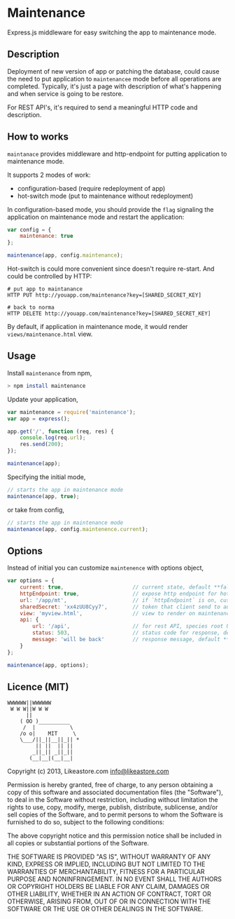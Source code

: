 # Maintenance

Express.js middleware for easy switching the app to maintenance mode.

## Description

Deployment of new version of app or patching the database, could cause the need to put application to `maintenancee` mode before all operations are completed. Typically, it's just a page with description of what's happening and when service is going to be restore.

For REST API's, it's required to send a meaningful HTTP code and description.

## How to works

`maintanace` provides middleware and http-endpoint for putting application to maintenance mode.

It supports 2 modes of work:

* configuration-based (require redeployment of app)
* hot-switch mode (put to maintenance without redeployment)

In configuration-based mode, you should provide the `flag` signaling the application on maintenance mode and restart the application:

```js
var config = {
	maintenance: true
};

maintenance(app, config.maintenance);
```

Hot-switch is could more convenient since doesn't require re-start. And could be controlled by HTTP:

```
# put app to maintanance
HTTP PUT http://youapp.com/maintenance?key=[SHARED_SECRET_KEY]

# back to norma
HTTP DELETE http://youapp.com/maintenance?key=[SHARED_SECRET_KEY]
```

By default, if application in maintenance mode, it would render `views/maintenance.html` view.

## Usage

Install `maintenance` from npm,

```bash
> npm install maintenance
```

Update your application,

```js
var maintenance = require('maintenance');
var app = express();

app.get('/', function (req, res) {
	console.log(req.url);
	res.send(200);
});

maintenance(app);
```

Specifying the initial mode,

```js
// starts the app in maintenance mode
maintenance(app, true);
```

or take from config,

```js
// starts the app in maintenance mode
maintenance(app, config.maintenence.current);
```

## Options

Instead of initial you can customize `maintenence` with options object,

```js
var options = {
	current: true,						// current state, default **false**
	httpEndpoint: true,					// expose http endpoint for hot-switch, default **false**,
	url: '/app/mt',						// if `httpEndpoint` is on, customize endpoint url, default **'/maintenance'**
	sharedSecret: 'xx4zUU8Cyy7',		// token that client send to authorize, default **'PLZ_CHANGE_ME'**
	view: 'myview.html',				// view to render on maintenance, default **'maintenance.html'**
	api: {
		url: '/api',					// for rest API, species root URL to apply, default **'/api'**
		status: 503,					// status code for response, default **503**
		message: 'will be back'			// response message, default **'sorry, we are on maintenance'**
	}
};

maintenance(app, options);
```

## Licence (MIT)

```
WWWWWW||WWWWWW
 W W W||W W W
      ||
    ( OO )__________
     /  |           \
    /o o|    MIT     \
    \___/||_||__||_|| *
         || ||  || ||
        _||_|| _||_||
       (__|__|(__|__|
```

Copyright (c) 2013, Likeastore.com info@likeastore.com

Permission is hereby granted, free of charge, to any person obtaining a copy of this software and associated documentation files (the "Software"), to deal in the Software without restriction, including without limitation the rights to use, copy, modify, merge, publish, distribute, sublicense, and/or sell copies of the Software, and to permit persons to whom the Software is furnished to do so, subject to the following conditions:

The above copyright notice and this permission notice shall be included in all copies or substantial portions of the Software.

THE SOFTWARE IS PROVIDED "AS IS", WITHOUT WARRANTY OF ANY KIND, EXPRESS OR IMPLIED, INCLUDING BUT NOT LIMITED TO THE WARRANTIES OF MERCHANTABILITY, FITNESS FOR A PARTICULAR PURPOSE AND NONINFRINGEMENT. IN NO EVENT SHALL THE AUTHORS OR COPYRIGHT HOLDERS BE LIABLE FOR ANY CLAIM, DAMAGES OR OTHER LIABILITY, WHETHER IN AN ACTION OF CONTRACT, TORT OR OTHERWISE, ARISING FROM, OUT OF OR IN CONNECTION WITH THE SOFTWARE OR THE USE OR OTHER DEALINGS IN THE SOFTWARE.

